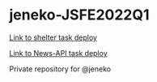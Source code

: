 # jeneko-JSFE2022Q1

[Link to shelter task deploy](https://rolling-scopes-school.github.io/jeneko-JSFE2022Q1/shelter/)

[Link to News-API task deploy](https://rolling-scopes-school.github.io/jeneko-JSFE2022Q1/news-api/) 

Private repository for @jeneko
